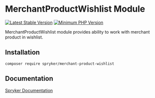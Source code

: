 # MerchantProductWishlist Module
[![Latest Stable Version](https://poser.pugx.org/spryker/merchant-product-wishlist/v/stable.svg)](https://packagist.org/packages/spryker/merchant-product-wishlist)
[![Minimum PHP Version](https://img.shields.io/badge/php-%3E%3D%207.3-8892BF.svg)](https://php.net/)

MerchantProductWishlist module provides ability to work with merchant product in wishlist.

## Installation

```
composer require spryker/merchant-product-wishlist
```

## Documentation

[Spryker Documentation](https://academy.spryker.com/developing_with_spryker/module_guide/modules.html)
